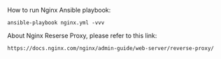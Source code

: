 How to run Nginx Ansible playbook:

    ansible-playbook nginx.yml -vvv

About Nginx Reserse Proxy, please refer to this link:

    https://docs.nginx.com/nginx/admin-guide/web-server/reverse-proxy/